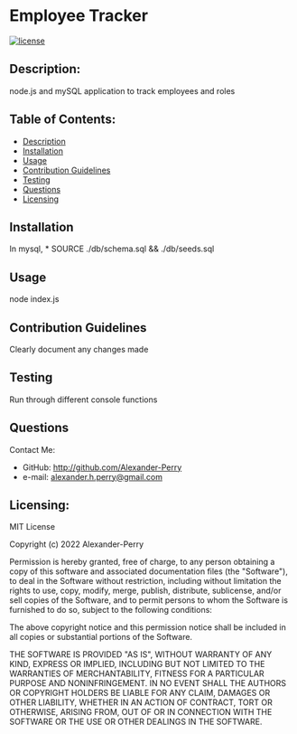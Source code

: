 
# Employee Tracker
[![license](https://img.shields.io/static/v1?label=License&message=MIT&color=blue)](https://opensource.org/licenses/MIT)
## Description: 
node.js and mySQL application to track employees and roles
## Table of Contents: 
* [Description](#description)
* [Installation](#installation)
* [Usage](#usage)
* [Contribution Guidelines](#contribution-guidelines)
* [Testing](#testing)
* [Questions](#questions)
* [Licensing](#licensing)
  
## Installation
In mysql, * SOURCE ./db/schema.sql && ./db/seeds.sql

## Usage
node index.js

## Contribution Guidelines
Clearly document any changes made

## Testing
Run through different console functions

## Questions
Contact Me: 
* GitHub: http://github.com/Alexander-Perry
* e-mail: alexander.h.perry@gmail.com

## Licensing:

MIT License

Copyright (c) 2022 Alexander-Perry
      
Permission is hereby granted, free of charge, to any person obtaining a copy
of this software and associated documentation files (the "Software"), to deal
in the Software without restriction, including without limitation the rights
to use, copy, modify, merge, publish, distribute, sublicense, and/or sell
copies of the Software, and to permit persons to whom the Software is
furnished to do so, subject to the following conditions:
      
The above copyright notice and this permission notice shall be included in all
copies or substantial portions of the Software.
      
THE SOFTWARE IS PROVIDED "AS IS", WITHOUT WARRANTY OF ANY KIND, EXPRESS OR
IMPLIED, INCLUDING BUT NOT LIMITED TO THE WARRANTIES OF MERCHANTABILITY,
FITNESS FOR A PARTICULAR PURPOSE AND NONINFRINGEMENT. IN NO EVENT SHALL THE
AUTHORS OR COPYRIGHT HOLDERS BE LIABLE FOR ANY CLAIM, DAMAGES OR OTHER
LIABILITY, WHETHER IN AN ACTION OF CONTRACT, TORT OR OTHERWISE, ARISING FROM,
OUT OF OR IN CONNECTION WITH THE SOFTWARE OR THE USE OR OTHER DEALINGS IN THE
SOFTWARE.